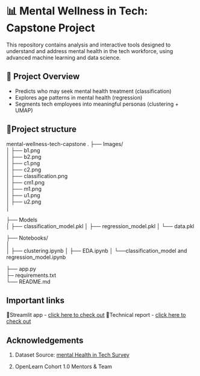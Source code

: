 
# 📊 Mental Wellness in Tech: Capstone Project

This repository contains analysis and interactive tools designed to understand and address mental health in the tech workforce, using advanced machine learning and data science.

## 🚀 Project Overview
- Predicts who may seek mental health treatment (classification)
- Explores age patterns in mental health (regression)
- Segments tech employees into meaningful personas (clustering + UMAP)
## 📂Project structure
mental-wellness-tech-capstone
.
├── Images/                  
│   ├── b1.png                
│   ├── b2.png               
│   ├── c1.png                
│   ├── c2.png                
│   ├── classification.png     
│   ├── cm1.png               
│   ├── m1.png           
│   ├── u1.png                
│   ├── u2.png                
│

├── Models                  
│   ├── classification_model.pkl
│   ├── regression_model.pkl
│   └── data.pkl                
       
├── Notebooks/                       
│  
│   ├── clustering.ipynb
│   ├── EDA.ipynb
│   └──classification_model and regression_model.ipynb

├── app.py                            
├─  requirements.txt                   
└── README.md                         
## Important links
👾Streamlit app - [click here to check out](https://openlearncapstone-gaurvi-7ws3zftovtxgrueum3jgcv.streamlit.app/)
🔗Technical report - [click here to check out](https://medium.com/@gaurvimaheshwari04/mental-heath-in-tech-machine-learning-analysis-persona-segmentation-242b69f53e8b)
## Acknowledgements
1. Dataset Source: [mental Health in Tech Survey](https://www.kaggle.com/datasets/osmi/mental-health-in-tech-survey)

2. OpenLearn Cohort 1.0 Mentors & Team
